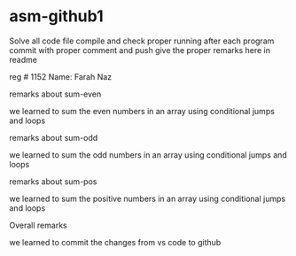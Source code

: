 # asm-github1

Solve all code file 
compile and check proper running
after each program commit with proper comment and push
give the proper remarks here in readme


reg #   1152  Name: Farah Naz



remarks about sum-even

we learned to sum the even numbers in an array using conditional jumps and loops



remarks about sum-odd

we learned to sum the odd numbers in an array using conditional jumps and loops

remarks about sum-pos

we learned to sum the positive numbers in an array using conditional jumps and loops


Overall remarks

we learned to commit the changes from vs code to github